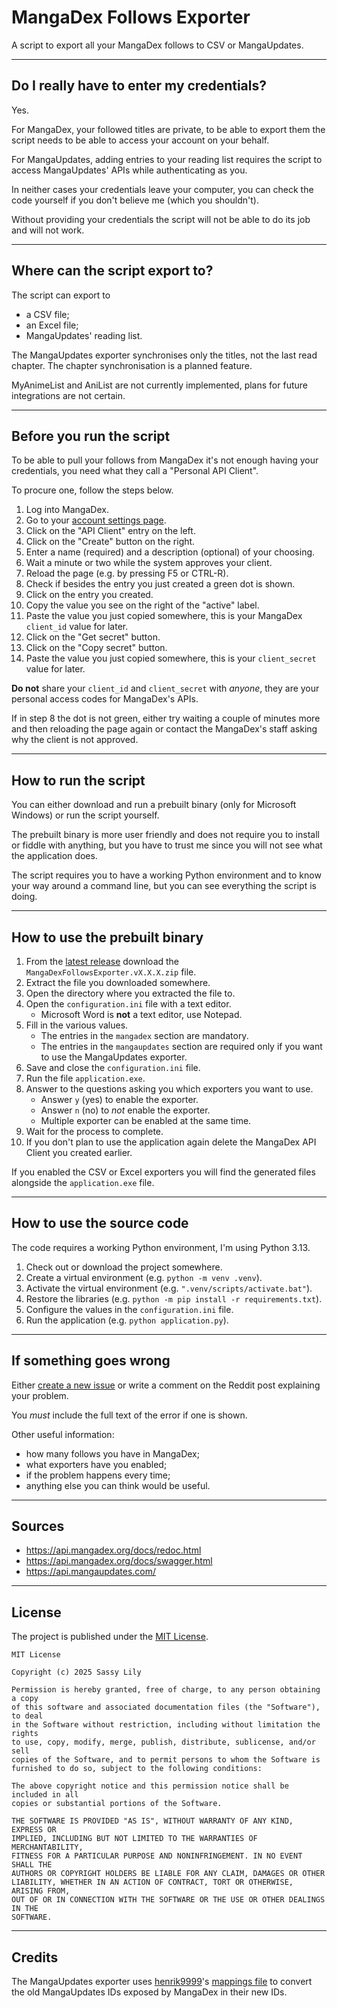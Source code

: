 # MangaDex Follows Exporter

A script to export all your MangaDex follows to CSV or MangaUpdates.

---

## Do I really have to enter my credentials?

Yes.

For MangaDex, your followed titles are private, to be able to export them the script needs to be able to access your account on your behalf.

For MangaUpdates, adding entries to your reading list requires the script to access MangaUpdates' APIs while authenticating as you.

In neither cases your credentials leave your computer, you can check the code yourself if you don't believe me (which you shouldn't).

Without providing your credentials the script will not be able to do its job and will not work.

---

## Where can the script export to?

The script can export to

* a CSV file;
* an Excel file;
* MangaUpdates' reading list.

The MangaUpdates exporter synchronises only the titles, not the last read chapter. The chapter synchronisation is a planned feature.

MyAnimeList and AniList are not currently implemented, plans for future integrations are not certain.

---

## Before you run the script

To be able to pull your follows from MangaDex it's not enough having your credentials, you need what they call a "Personal API Client".

To procure one, follow the steps below.

1. Log into MangaDex.
2. Go to your [account settings page].
3. Click on the "API Client" entry on the left.
4. Click on the "Create" button on the right.
5. Enter a name (required) and a description (optional) of your choosing.
6. Wait a minute or two while the system approves your client.
7. Reload the page (e.g. by pressing F5 or CTRL-R).
8. Check if besides the entry you just created a green dot is shown.
9. Click on the entry you created.
10. Copy the value you see on the right of the "active" label.
11. Paste the value you just copied somewhere, this is your MangaDex `client_id` value for later.
12. Click on the "Get secret" button.
13. Click on the "Copy secret" button.
14. Paste the value you just copied somewhere, this is your `client_secret` value for later.

**Do not** share your `client_id` and `client_secret` with *anyone*, they are your personal access codes for MangaDex's APIs.

If in step 8 the dot is not green, either try waiting a couple of minutes more and then reloading the page again or contact the MangaDex's staff asking why the client is not approved.

---

## How to run the script

You can either download and run a prebuilt binary (only for Microsoft Windows) or run the script yourself.

The prebuilt binary is more user friendly and does not require you to install or fiddle with anything, but you have to trust me since you will not see what the application does.

The script requires you to have a working Python environment and to know your way around a command line, but you can see everything the script is doing.

---

## How to use the prebuilt binary

1. From the [latest release] download the `MangaDexFollowsExporter.vX.X.X.zip` file.
2. Extract the file you downloaded somewhere.
3. Open the directory where you extracted the file to.
4. Open the `configuration.ini` file with a text editor.
   * Microsoft Word is __not__ a text editor, use Notepad.
5. Fill in the various values.
   * The entries in the `mangadex` section are mandatory.
   * The entries in the `mangaupdates` section are required only if you want to use the MangaUpdates exporter.
6. Save and close the `configuration.ini` file.
7. Run the file `application.exe`.
8. Answer to the questions asking you which exporters you want to use.
   * Answer `y` (yes) to enable the exporter.
   * Answer `n` (no) to *not* enable the exporter.
   * Multiple exporter can be enabled at the same time.
9. Wait for the process to complete.
10. If you don't plan to use the application again delete the MangaDex API Client you created earlier. 

If you enabled the CSV or Excel exporters you will find the generated files alongside the `application.exe` file.

---

## How to use the source code

The code requires a working Python environment, I'm using Python 3.13.

1. Check out or download the project somewhere.
2. Create a virtual environment (e.g. `python -m venv .venv`).
3. Activate the virtual environment (e.g. `".venv/scripts/activate.bat"`).
4. Restore the libraries (e.g. `python -m pip install -r requirements.txt`).
5. Configure the values in the `configuration.ini` file.
6. Run the application (e.g. `python application.py`).

---

## If something goes wrong

Either [create a new issue] or write a comment on the Reddit post explaining your problem.

You *must* include the full text of the error if one is shown.

Other useful information:

* how many follows you have in MangaDex;
* what exporters have you enabled;
* if the problem happens every time;
* anything else you can think would be useful.

---

## Sources

* https://api.mangadex.org/docs/redoc.html
* https://api.mangadex.org/docs/swagger.html
* https://api.mangaupdates.com/

---

## License

The project is published under the [MIT License].

    MIT License

    Copyright (c) 2025 Sassy Lily

    Permission is hereby granted, free of charge, to any person obtaining a copy
    of this software and associated documentation files (the "Software"), to deal
    in the Software without restriction, including without limitation the rights
    to use, copy, modify, merge, publish, distribute, sublicense, and/or sell
    copies of the Software, and to permit persons to whom the Software is
    furnished to do so, subject to the following conditions:

    The above copyright notice and this permission notice shall be included in all
    copies or substantial portions of the Software.

    THE SOFTWARE IS PROVIDED "AS IS", WITHOUT WARRANTY OF ANY KIND, EXPRESS OR
    IMPLIED, INCLUDING BUT NOT LIMITED TO THE WARRANTIES OF MERCHANTABILITY,
    FITNESS FOR A PARTICULAR PURPOSE AND NONINFRINGEMENT. IN NO EVENT SHALL THE
    AUTHORS OR COPYRIGHT HOLDERS BE LIABLE FOR ANY CLAIM, DAMAGES OR OTHER
    LIABILITY, WHETHER IN AN ACTION OF CONTRACT, TORT OR OTHERWISE, ARISING FROM,
    OUT OF OR IN CONNECTION WITH THE SOFTWARE OR THE USE OR OTHER DEALINGS IN THE
    SOFTWARE.

---

## Credits

The MangaUpdates exporter uses [henrik9999]'s [mappings file] to convert the old MangaUpdates IDs exposed by MangaDex in their new IDs.

[account settings page]: <https://mangadex.org/settings>
[latest release]: <https://github.com/sassy-lily/mangadex-follows-exporter/releases/latest>
[create a new issue]: <https://github.com/sassy-lily/mangadex-follows-exporter/issues>
[MIT License]: <https://choosealicense.com/licenses/mit/>
[henrik9999]: <https://github.com/henrik9999>
[mappings file]: <https://github.com/henrik9999/mangaupdates-old-id-mapping>
